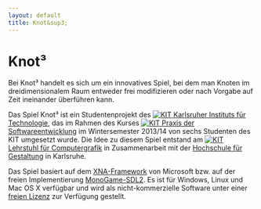 ```yaml
---
layout: default
title: Knot&sup3;
---
```


# Knot&sup3;

Bei Knot&sup3; handelt es sich um ein innovatives Spiel, bei dem man Knoten im dreidimensionalem Raum entweder frei modifizieren oder nach Vorgabe auf Zeit ineinander überführen kann. 

  Das Spiel Knot&sup3; ist ein Studentenprojekt des [![KIT]({{site.baseurl}}img/kit.ico "KIT") Karlsruher Instituts für Technologie](http://www.informatik.kit.edu/),
das im Rahmen des Kurses [![KIT]({{site.baseurl}}img/kit.ico "KIT") Praxis der Softwareentwicklung](http://cg.ivd.kit.edu/lehre/ws2013/pse/index.php)
im Wintersemester 2013/14 von sechs Studenten des KIT umgesetzt wurde.
Die Idee zu diesem Spiel entstand am [![KIT]({{site.baseurl}}img/kit.ico "KIT") Lehrstuhl für Computergrafik](http://cg.ivd.kit.edu/lehre/ws2013/pse/index.php)
in Zusammenarbeit mit der
[Hochschule für Gestaltung](http://postdigital.hfg-karlsruhe.de/users/greta-luise-hoffmann) in Karlsruhe.

  Das Spiel basiert auf dem [XNA-Framework](http://msdn.microsoft.com/en-us/aa937791.aspx) von Microsoft bzw. auf der freien Implementierung
[MonoGame-SDL2](https://github.com/flibitijibibo/MonoGame).
Es ist für Windows, Linux und Mac OS X verfügbar und wird als nicht-kommerzielle Software unter einer [freien Lizenz](license.html) zur Verfügung gestellt.


